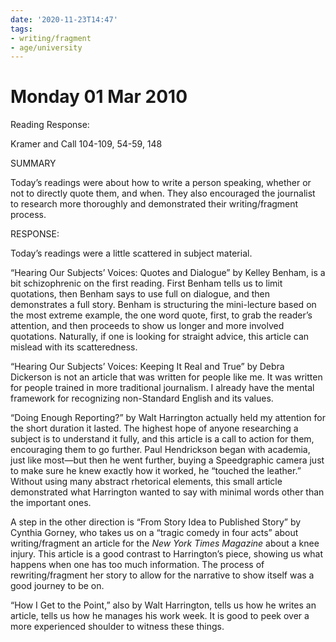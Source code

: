 ```yaml
---
date: '2020-11-23T14:47'
tags:
- writing/fragment
- age/university
---
```


# Monday 01 Mar 2010

Reading Response:

Kramer and Call 104-109, 54-59, 148

SUMMARY

Today’s readings were about how to write a person speaking, whether or
not to directly quote them, and when. They also encouraged the
journalist to research more thoroughly and demonstrated their writing/fragment
process.

RESPONSE:

Today’s readings were a little scattered in subject material.

“Hearing Our Subjects’ Voices: Quotes and Dialogue” by Kelley Benham, is
a bit schizophrenic on the first reading. First Benham tells us to limit
quotations, then Benham says to use full on dialogue, and then
demonstrates a full story. Benham is structuring the mini-lecture based
on the most extreme example, the one word quote, first, to grab the
reader’s attention, and then proceeds to show us longer and more
involved quotations. Naturally, if one is looking for straight advice,
this article can mislead with its scatteredness.

“Hearing Our Subjects’ Voices: Keeping It Real and True” by Debra
Dickerson is not an article that was written for people like me. It was
written for people trained in more traditional journalism. I already
have the mental framework for recognizing non-Standard English and its
values.

“Doing Enough Reporting?” by Walt Harrington actually held my attention
for the short duration it lasted. The highest hope of anyone researching
a subject is to understand it fully, and this article is a call to
action for them, encouraging them to go further. Paul Hendrickson began
with academia, just like most—but then he went further, buying a
Speedgraphic camera just to make sure he knew exactly how it worked, he
“touched the leather.” Without using many abstract rhetorical elements,
this small article demonstrated what Harrington wanted to say with
minimal words other than the important ones.

A step in the other direction is “From Story Idea to Published Story” by
Cynthia Gorney, who takes us on a “tragic comedy in four acts” about
writing/fragment an article for the *New York Times Magazine* about a knee
injury. This article is a good contrast to Harrington’s piece, showing
us what happens when one has too much information. The process of
rewriting/fragment her story to allow for the narrative to show itself was a good
journey to be on.

“How I Get to the Point,” also by Walt Harrington, tells us how he
writes an article, tells us how he manages his work week. It is good to
peek over a more experienced shoulder to witness these things.
